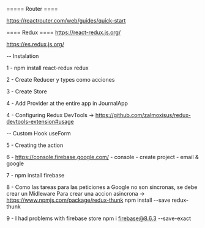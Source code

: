 ===== Router ==== 

https://reactrouter.com/web/guides/quick-start


==== Redux ====
https://react-redux.js.org/

https://es.redux.js.org/

-- Instalation

1 - npm install react-redux redux

2 - Create Reducer y types como acciones

3 - Create Store

4 - Add Provider at the entire app in JournalApp

4 - Configuring Redux DevTools -> https://github.com/zalmoxisus/redux-devtools-extension#usage


-- Custom Hook useForm

<!-- import { useState } from 'react';


export const useForm = ( initialState = {} ) => {
    
    const [values, setValues] = useState(initialState);

    const reset = () => {
        setValues( initialState );
    }


    const handleInputChange = ({ target }) => {

        setValues({
            ...values,
            [ target.name ]: target.value
        });

    }

    return [ values, handleInputChange, reset ];

} -->


5 - Creating the action

6 - https://console.firebase.google.com/ - console - create project - email & google

7 - npm install firebase

8 - Como las tareas para las peticiones a Google no son sincronas, se debe crear un Midleware
Para crear una accion asincrona -> https://www.npmjs.com/package/redux-thunk
npm install --save redux-thunk


9 - I had problems with firebase store npm i firebase@8.6.3 --save-exact
